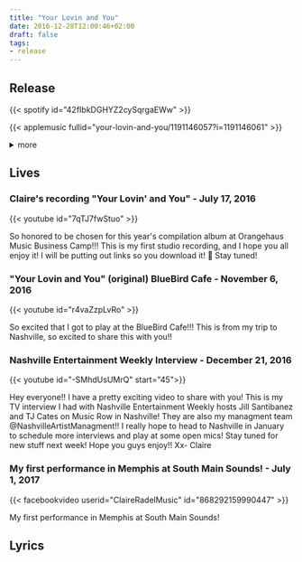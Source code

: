 ```yaml
---
title: "Your Lovin and You"
date: 2016-12-28T12:00:46+02:00
draft: false
tags:
- release
---
```


## Release

{{< spotify id="42fIbkDGHYZ2cySqrgaEWw" >}}

{{< applemusic fullid="your-lovin-and-you/1191146057?i=1191146061" >}}

<details><summary>more</summary>
	{{< amazonmusic id="B01N301AZR" >}}
    <iframe width="100%" height="166" scrolling="no" frameborder="no" allow="autoplay" src="https://w.soundcloud.com/player/?url=https%3A//api.soundcloud.com/tracks/274181983&color=%23806c64&auto_play=false&hide_related=false&show_comments=true&show_user=true&show_reposts=false&show_teaser=true"></iframe><div style="font-size: 10px; color: #cccccc;line-break: anywhere;word-break: normal;overflow: hidden;white-space: nowrap;text-overflow: ellipsis; font-family: Interstate,Lucida Grande,Lucida Sans Unicode,Lucida Sans,Garuda,Verdana,Tahoma,sans-serif;font-weight: 100;"><a href="https://soundcloud.com/claire-radel" title="Claire Radel" target="_blank" style="color: #cccccc; text-decoration: none;">Claire Radel</a> · <a href="https://soundcloud.com/claire-radel/your-lovin-and-you-original-song" title="Your Lovin and You (Original Song)" target="_blank" style="color: #cccccc; text-decoration: none;">Your Lovin and You (Original Song)</a></div>
    <iframe width="100%" height="150" scrolling="no" frameborder="no" src="https://www.reverbnation.com/widget_code/html_widget/artist_5537880?widget_id=55&pwc[song_ids]=26846983&context_type=song&pwc[size]=small" style="width:0px;min-width:100%;max-width:100%;"></iframe>
	{{< deezer id="14964209" >}}
</details>


## Lives

### Claire's recording "Your Lovin' and You" - July 17, 2016

{{< youtube id="7qTJ7fwStuo" >}}

So honored to be chosen for this year's compilation album at Orangehaus Music Business Camp!!! This is my first studio recording, and I hope you all enjoy it! I will be putting out links so you download it! 🙂 Stay tuned!

### "Your Lovin and You" (original) BlueBird Cafe - November 6, 2016

{{< youtube id="r4vaZzpLvRo" >}}

So excited that I got to play at the BlueBird Cafe!!! This is from my trip to Nashville, so excited to share this with you!!

### Nashville Entertainment Weekly Interview - December 21, 2016

{{< youtube id="-SMhdUsUMrQ" start="45">}}

Hey everyone!! I have a pretty exciting video to share with you! This is my TV interview I had with Nashville Entertainment Weekly hosts Jill Santibanez and TJ Cates on Music Row in Nashville! They are also my managment team @NashvilleArtistManagment!! I really hope to head to Nashville in January to schedule more interviews and play at some open mics! Stay tuned for new stuff next week! Hope you guys enjoy!! Xx- Claire

### My first performance in Memphis at South Main Sounds! - July 1, 2017

{{< facebookvideo userid="ClaireRadelMusic" id="868292159990447" >}}

My first performance in Memphis at South Main Sounds!

## Lyrics
